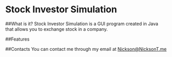# Stock Investor Simulation

##What is it?
Stock Investor Simulation is a GUI program created in Java that allows you to exchange stock in a company.

##Features


##Contacts
You can contact me through my email at Nickson@NicksonT.me
